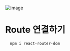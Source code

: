 ![image](https://github.com/sjeroh/react_basic/assets/36749506/582fdfbd-92d0-408e-b17d-8623a1725417)

# Route 연결하기

      npm i react-router-dom

